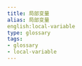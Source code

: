 ```yaml
---
title: 局部变量
alias: 局部变量
english:local-variable
type: glossary
tags:
- glossary
- local-variable
---
```

